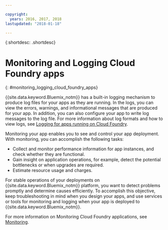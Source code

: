 ```yaml
---

copyright:
  years: 2016, 2017, 2018
lastupdated: "2018-01-18"

---
```


{:shortdesc: .shortdesc}

# Monitoring and Logging Cloud Foundry apps
{: #monitoring_logging_cloud_foundry_apps}

{{site.data.keyword.Bluemix_notm}} has a built-in logging mechanism to produce log files for your apps as they are running. In the logs, you can view the errors, warnings, and informational messages that are produced for your app. In addition, you can also configure your app to write log messages to the log file. For more information about log formats and how to view logs, see [Logging for apps running on Cloud Foundry](https://cloud.ibm.com/docs/services/Log-Analysis-with-LogDNA?topic=LogDNA-getting-started).

Monitoring your app enables you to see and control your app deployment. With monitoring, you can accomplish the following tasks:

* Collect and monitor performance information for app instances, and check whether they are functional.
* Gain insight on application operations, for example, detect the potential bottlenecks or when upgrades are required.
* Estimate resource usage and charges.

For stable operations of your deployments on {{site.data.keyword.Bluemix_notm}} platform, you want to detect problems promptly and determine causes efficiently. To accomplish this objective, keep troubleshooting in mind when you design your apps, and use services or tools for monitoring and logging when your app is deployed to {{site.data.keyword.Bluemix_notm}}.

For more information on Monitoring Cloud Foundry applications, see [Monitoring](https://cloud.ibm.com/docs/services/cloud-monitoring?topic=cloud-monitoring-monitoring_ov#monitoring_ov).
